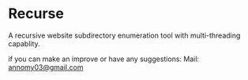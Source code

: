 # Recurse
A recursive website subdirectory enumeration tool with multi-threading capablity.

if you can make an improve or have any suggestions:
Mail: annomy03@gmail.com

